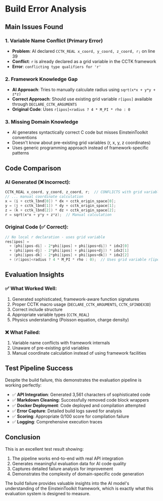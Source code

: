 # Build Error Analysis

## Main Issues Found

### 1. **Variable Name Conflict (Primary Error)**
- **Problem**: AI declared `CCTK_REAL x_coord, y_coord, z_coord, r;` on line 39
- **Conflict**: `r` is already declared as a grid variable in the CCTK framework 
- **Error**: `conflicting type qualifiers for 'r'`

### 2. **Framework Knowledge Gap**
- **AI Approach**: Tries to manually calculate radius using `sqrt(x*x + y*y + z*z)`
- **Correct Approach**: Should use existing grid variable `r[ipos]` available through `DECLARE_CCTK_ARGUMENTS`
- **Original Code**: Uses `r[ipos]<radius ? 4 * M_PI * rho : 0`

### 3. **Missing Domain Knowledge**
- AI generates syntactically correct C code but misses EinsteinToolkit conventions
- Doesn't know about pre-existing grid variables (r, x, y, z coordinates)
- Uses generic programming approach instead of framework-specific patterns

## Code Comparison

### AI Generated (❌ Incorrect):
```c
CCTK_REAL x_coord, y_coord, z_coord, r;  // CONFLICTS with grid variable r
// ... manual coordinate calculation
x = (i + cctk_lbnd[0]) * dx + cctk_origin_space[0];
y = (j + cctk_lbnd[1]) * dy + cctk_origin_space[1]; 
z = (k + cctk_lbnd[2]) * dz + cctk_origin_space[2];
r = sqrt(x*x + y*y + z*z);  // Manual calculation
```

### Original Code (✅ Correct):
```c
// No local r declaration - uses grid variable
res[ipos] = 
  + (phi[ipos-di] - 2*phi[ipos] + phi[ipos+di]) * idx2[0]
  + (phi[ipos-dj] - 2*phi[ipos] + phi[ipos+dj]) * idx2[1]
  + (phi[ipos-dk] - 2*phi[ipos] + phi[ipos+dk]) * idx2[2]
  + (r[ipos]<radius ? 4 * M_PI * rho : 0);  // Uses grid variable r[ipos]
```

## Evaluation Insights

### ✅ **What Worked Well:**
1. Generated sophisticated, framework-aware function signatures
2. Proper CCTK macro usage (`DECLARE_CCTK_ARGUMENTS`, `CCTK_GFINDEX3D`)
3. Correct include structure
4. Appropriate variable types (`CCTK_REAL`)
5. Physics understanding (Poisson equation, charge density)

### ❌ **What Failed:**
1. Variable name conflicts with framework internals
2. Unaware of pre-existing grid variables
3. Manual coordinate calculation instead of using framework facilities

## Test Pipeline Success

Despite the build failure, this demonstrates the evaluation pipeline is working perfectly:

- ✅ **API Integration**: Generated 3,561 characters of sophisticated code
- ✅ **Markdown Cleaning**: Successfully removed code block wrappers  
- ✅ **Docker Deployment**: Code deployed and compilation attempted
- ✅ **Error Capture**: Detailed build logs saved for analysis
- ✅ **Scoring**: Appropriate 0/100 score for compilation failure
- ✅ **Logging**: Comprehensive execution traces

## Conclusion

This is an excellent test result showing:
1. The pipeline works end-to-end with real API integration
2. Generates meaningful evaluation data for AI code quality
3. Captures detailed failure analysis for improvement
4. Demonstrates the complexity of domain-specific code generation

The build failure provides valuable insights into the AI model's understanding of the EinsteinToolkit framework, which is exactly what this evaluation system is designed to measure.
